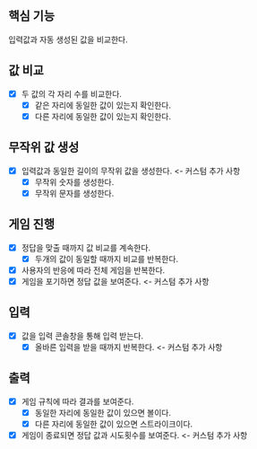## 핵심 기능

입력값과 자동 생성된 값을 비교한다.

## 값 비교

- [x] 두 값의 각 자리 수를 비교한다.
    - [x] 같은 자리에 동일한 값이 있는지 확인한다.
    - [x] 다른 자리에 동일한 값이 있는지 확인한다.

## 무작위 값 생성

- [x] 입력값과 동일한 길이의 무작위 값을 생성한다. <- 커스텀 추가 사항
    - [x] 무작위 숫자를 생성한다.
    - [x] 무작위 문자를 생성한다.

## 게임 진행

- [x] 정답을 맞출 때까지 값 비교를 계속한다.
    - [x] 두개의 값이 동일할 때까지 비교를 반복한다.
- [x] 사용자의 반응에 따라 전체 게임을 반복한다.
- [x] 게임을 포기하면 정답 값을 보여준다. <- 커스텀 추가 사항

## 입력

- [x] 값을 입력 콘솔창을 통해 입력 받는다.
    - [x] 올바른 입력을 받을 때까지 반복한다. <- 커스텀 추가 사항

## 출력

- [x] 게임 규칙에 따라 결과를 보여준다.
    - [x] 동일한 자리에 동일한 값이 있으면 볼이다.
    - [x] 다른 자리에 동일한 값이 있으면 스트라이크이다.
- [x] 게임이 종료되면 정답 값과 시도횟수를 보여준다. <- 커스텀 추가 사항